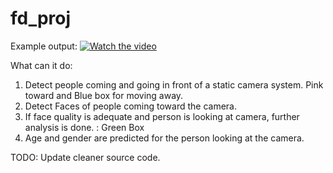 # fd_proj

Example output:
[![Watch the video](https://img.youtube.com/vi/PfGYhnt4HaI/hqdefault.jpg)](https://www.youtube.com/watch?v=PfGYhnt4HaI)

What can it do:
1. Detect people coming and going in front of a static camera system. Pink toward and Blue box for moving away.
2. Detect Faces of people coming toward the camera.
3. If face quality is adequate and person is looking at camera, further analysis is done. : Green Box
4. Age and gender are predicted for the person looking at the camera.

TODO:
Update cleaner source code.
